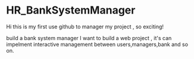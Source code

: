 # HR_BankSystemManager
Hi
this is my first use github to manager my project , so exciting!

build a bank system manager 
I want to build a web project , it's can impelment interactive management between users,managers,bank and so on.

